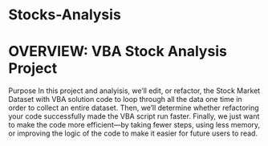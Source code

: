 # Stocks-Analysis
# OVERVIEW: VBA Stock Analysis Project

Purpose
In this project and analyisis, we’ll edit, or refactor, the Stock Market Dataset with VBA solution code to loop through all the data one time in order to collect an entire dataset. Then, we’ll determine whether refactoring your code successfully made the VBA script run faster. Finally, we just want to make the code more efficient—by taking fewer steps, using less memory, or improving the logic of the code to make it easier for future users to read.
